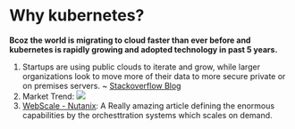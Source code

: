 # Why kubernetes?

**Bcoz the world is migrating to cloud faster than ever before and kubernetes is rapidly growing and adopted technology in past 5 years.**

1. Startups are using public clouds to iterate and grow, while larger organizations look to move more of their data to more secure private or on premises servers. ~ [Stackoverflow Blog](https://stackoverflow.blog/2021/09/02/pandemic-lockdowns-accelerated-cloud-migration-by-three-to-four-years/)
2. Market Trend: ![](https://lh4.googleusercontent.com/M3D3l20JONQ20Tx9dGIgykRFT2bNAWDwS3GO3ia_PBc6ToYg8An9_BM0FkVq_960XNq7LHoCYE2ZWrcRNx8H4zJXKpkqmxkGL2GVK2EnQ1pfVcdHB4C4DAEGqQAx7r8Ya3qHxnKU=s0)
3. [WebScale - Nutanix](https://www.nutanix.com/blog/understanding-web-scale-properties): A Really amazing article defining the enormous capabilities by the orchesttration systems which scales on demand.
